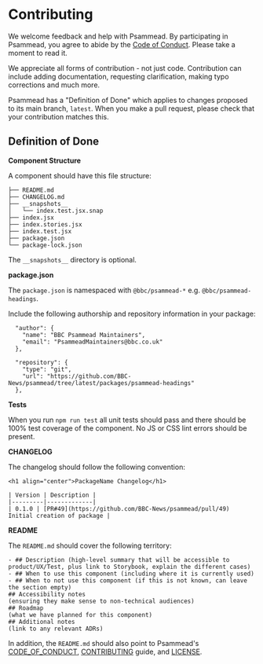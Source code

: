 # Contributing 

We welcome feedback and help with Psammead. By participating in Psammead, you agree to abide by the [Code of Conduct](https://github.com/BBC-News/psammead/blob/latest/CODE_OF_CONDUCT.md). Please take a moment to read it.

We appreciate all forms of contribution - not just code. Contribution can include adding documentation, requesting clarification, making typo corrections and much more.

Psammead has a "Definition of Done" which applies to changes proposed to its main branch, `latest`. When you make a pull request, please check that your contribution matches this.

## Definition of Done

**Component Structure**

A component should have this file structure:

```
├── README.md
├── CHANGELOG.md
├── __snapshots__
│   └── index.test.jsx.snap
├── index.jsx
├── index.stories.jsx
├── index.test.jsx
├── package.json
└── package-lock.json
```

The `__snapshots__` directory is optional.


**package.json**

The `package.json` is namespaced with `@bbc/psammead-*` e.g. `@bbc/psammead-headings`.

Include the following authorship and repository information in your package:

```
  "author": {
    "name": "BBC Psammead Maintainers",
    "email": "PsammeadMaintainers@bbc.co.uk"
  },
```

```
  "repository": {
    "type": "git",
    "url": "https://github.com/BBC-News/psammead/tree/latest/packages/psammead-headings"
  },
```


**Tests**

When you run `npm run test` all unit tests should pass and there should be 100% test coverage of the component. No JS or CSS lint errors should be present.


**CHANGELOG**

The changelog should follow the following convention: 
```
<h1 align="center">PackageName Changelog</h1>

| Version | Description |
|---------|-------------|
| 0.1.0 | [PR#49](https://github.com/BBC-News/psammead/pull/49) Initial creation of package |
```


**README**

The `README.md` should cover the following territory: 

```
- ## Description (high-level summary that will be accessible to product/UX/Test, plus link to Storybook, explain the different cases)
- ## When to use this component (including where it is currently used)
- ## When to not use this component (if this is not known, can leave the section empty)
## Accessibility notes
(ensuring they make sense to non-technical audiences)
## Roadmap
(what we have planned for this component)
## Additional notes
(link to any relevant ADRs)
```

In addition, the `README.md` should also point to Psammead's [CODE_OF_CONDUCT](https://github.com/BBC-News/psammead/blob/latest/CODE_OF_CONDUCT.md), [CONTRIBUTING](https://github.com/BBC-News/psammead/blob/latest/CONTRIBUTING.md) guide, and [LICENSE](https://github.com/BBC-News/psammead/blob/latest/LICENSE).
